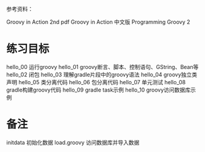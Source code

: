 参考资料：

Groovy in Action 2nd pdf
Groovy in Action 中文版
Programming Groovy 2

练习目标
=======

hello_00  运行groovy
hello_01  groovy断言、脚本、控制语句、GString、Bean等
hello_02  闭包
hello_03  理解gradle片段中的groovy语法
hello_04  groovy独立类声明
hello_05  类分离代码
hello_06  包分离代码
hello_07  单元测试
hello_08  gradle构建groovy代码
hello_09  gradle task示例
hello_10  groovy访问数据库示例

备注
====
initdata 初始化数据
load.groovy 访问数据库并导入数据
